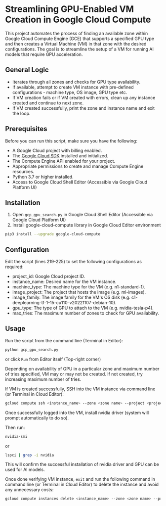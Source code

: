 # Streamlining GPU-Enabled VM Creation in Google Cloud Compute

This project automates the process of finding an available zone within Google Cloud Compute Engine (GCE) that supports a specified GPU type and then creates a Virtual Machine (VM) in that zone with the desired configurations. The goal is to streamline the setup of a VM for running AI models that require GPU acceleration.

## General Logic

- Iterates through all zones and checks for GPU type availability.
- If available, attempt to create VM instance with pre-defined configurations - machine type, OS image, GPU type etc.
- If VM creation fails or if VM created with errors, clean up any instance created and continue to next zone.
- If VM created successfully, print the zone and instance name and exit the loop.

## Prerequisites

Before you can run this script, make sure you have the following:

- A Google Cloud project with billing enabled.
- The [Google Cloud SDK](https://cloud.google.com/sdk) installed and initialized.
- The Compute Engine API enabled for your project.
- Appropriate permissions to create and manage Compute Engine resources.
- Python 3.7 or higher installed.
- Access to Google Cloud Shell Editor (Accessible via Google Cloud Platform UI)

## Installation

1. Open `gcp_gpu_search.py` in Google Cloud Shell Editor (Accessible via Google Cloud Platform UI)
2. Install google-cloud-compute library in Google Cloud Editor environment 
```bash
pip3 install --upgrade google-cloud-compute
```

## Configuration
Edit the script (lines 219-225) to set the following configurations as required:
- project_id: Google Cloud project ID.
- instance_name: Desired name for the VM instance.
- machine_type: The machine type for the VM (e.g. n1-standard-1).
- image_project: The project that hosts the image (e.g. ml-images).
- image_family: The image family for the VM's OS disk (e.g. c1-deeplearning-tf-1-15-cu110-v20221107-debian-10).
- gpu_type: The type of GPU to attach to the VM (e.g. nvidia-tesla-p4).
- max_tries: The maximum number of zones to check for GPU availability.

## Usage
Run the script from the command line (Terminal in Editor):
```bash
python gcp_gpu_search.py
```
or click `Run` from Editor itself (Top-right corner)

Depending on availability of GPU in a particular zone and maximum number of tries specified, VM may or may not be created. If not created, try increasing maximum number of tries.

If VM is created successfully, SSH into the VM instance via command line (or Terminal in Cloud Editor):
```bash
gcloud compute ssh <instance_name> --zone <zone name> --project <project_id>
```
Once successfully logged into the VM, install nvidia driver (system will prompt automatically to do so).

Then run:
```bash
nvidia-smi
```
or
```bash
lspci | grep -i nvidia
```
This will confirm the successful installation of nvidia driver and GPU can be used for AI models.

Once done verifying VM instance, `exit` and run the following command in command line (or Terminal in Cloud Editor) to delete the instance and avoid any unnecessary costs:
```bash
gcloud compute instances delete <instance_name> --zone <zone name> --project <project_id>
```
